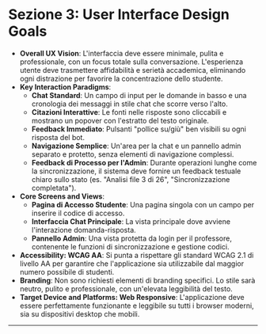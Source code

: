 # Sezione 3: User Interface Design Goals

*   **Overall UX Vision**: L'interfaccia deve essere minimale, pulita e professionale, con un focus totale sulla conversazione. L'esperienza utente deve trasmettere affidabilità e serietà accademica, eliminando ogni distrazione per favorire la concentrazione dello studente.
*   **Key Interaction Paradigms**:
    *   **Chat Standard**: Un campo di input per le domande in basso e una cronologia dei messaggi in stile chat che scorre verso l'alto.
    *   **Citazioni Interattive**: Le fonti nelle risposte sono cliccabili e mostrano un popover con l'estratto del testo originale.
    *   **Feedback Immediato**: Pulsanti "pollice su/giù" ben visibili su ogni risposta del bot.
    *   **Navigazione Semplice**: Un'area per la chat e un pannello admin separato e protetto, senza elementi di navigazione complessi.
    *   **Feedback di Processo per l'Admin**: Durante operazioni lunghe come la sincronizzazione, il sistema deve fornire un feedback testuale chiaro sullo stato (es. "Analisi file 3 di 26", "Sincronizzazione completata").
*   **Core Screens and Views**:
    *   **Pagina di Accesso Studente**: Una pagina singola con un campo per inserire il codice di accesso.
    *   **Interfaccia Chat Principale**: La vista principale dove avviene l'interazione domanda-risposta.
    *   **Pannello Admin**: Una vista protetta da login per il professore, contenente le funzioni di sincronizzazione e gestione codici.
*   **Accessibility: WCAG AA**: Si punta a rispettare gli standard WCAG 2.1 di livello AA per garantire che l'applicazione sia utilizzabile dal maggior numero possibile di studenti.
*   **Branding**: Non sono richiesti elementi di branding specifici. Lo stile sarà neutro, pulito e professionale, con un'elevata leggibilità del testo.
*   **Target Device and Platforms: Web Responsive**: L'applicazione deve essere perfettamente funzionante e leggibile su tutti i browser moderni, sia su dispositivi desktop che mobili.

---
